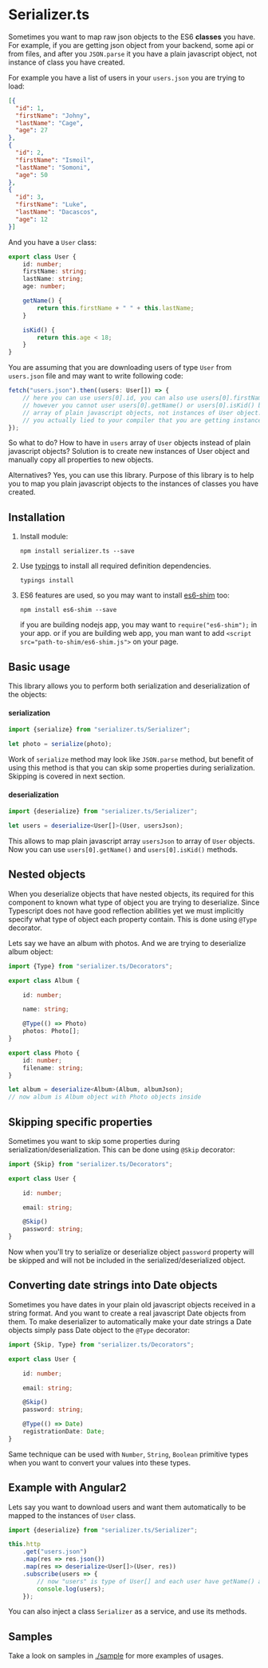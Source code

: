 # Serializer.ts

Sometimes you want to map raw json objects to the ES6 **classes** you have. For example, if you are getting json object
from your backend, some api or from files, and after you `JSON.parse` it you have a plain javascript object, not
instance of class you have created.

For example you have a list of users in your `users.json` you are trying to load:

```json
[{
  "id": 1,
  "firstName": "Johny",
  "lastName": "Cage",
  "age": 27
},
{
  "id": 2,
  "firstName": "Ismoil",
  "lastName": "Somoni",
  "age": 50
},
{
  "id": 3,
  "firstName": "Luke",
  "lastName": "Dacascos",
  "age": 12
}]
```
And you have a `User` class:

```typescript
export class User {
    id: number;
    firstName: string;
    lastName: string;
    age: number;

    getName() {
        return this.firstName + " " + this.lastName;
    }

    isKid() {
        return this.age < 18;
    }
}
```

You are assuming that you are downloading users of type `User` from `users.json` file and may want to write
following code:

```typescript
fetch("users.json").then((users: User[]) => {
    // here you can use users[0].id, you can also use users[0].firstName and users[0].lastName
    // however you cannot user users[0].getName() or users[0].isKid() because users object is actually
    // array of plain javascript objects, not instances of User object. You told compiler that `users: User[]`
    // you actually lied to your compiler that you are getting instances of User object.
});
```

So what to do? How to have in `users` array of `User` objects instead of plain javascript objects? Solution is
to create new instances of User object and manually copy all properties to new objects.

Alternatives? Yes, you can use this library. Purpose of this library is to help you to map you plain javascript
objects to the instances of classes you have created.

## Installation


1. Install module:

    `npm install serializer.ts --save`

2. Use [typings](https://github.com/typings/typings) to install all required definition dependencies.

    `typings install`

3. ES6 features are used, so you may want to install [es6-shim](https://github.com/paulmillr/es6-shim) too:

    `npm install es6-shim --save`

    if you are building nodejs app, you may want to `require("es6-shim");` in your app.
    or if you are building web app, you man want to add `<script src="path-to-shim/es6-shim.js">` on your page.

## Basic usage

This library allows you to perform both serialization and deserialization of the objects:

#### serialization

```typescript
import {serialize} from "serializer.ts/Serializer";

let photo = serialize(photo);
```

Work of `serialize` method may look like `JSON.parse` method, but benefit of using this method is that you can skip
some properties during serialization. Skipping is covered in next section.

#### deserialization

```typescript
import {deserialize} from "serializer.ts/Serializer";

let users = deserialize<User[]>(User, usersJson);
```

This allows to map plain javascript array `usersJson` to array of `User` objects.
Now you can use `users[0].getName()` and `users[0].isKid()` methods.

## Nested objects

When you deserialize objects that have nested objects, its required for this component to known what type of object
you are trying to deserialize. Since Typescript does not have good reflection abilities yet we must implicitly
specify what type of object each property contain. This is done using `@Type` decorator.

Lets say we have an album with photos. And we are trying to deserialize album object:

```typescript
import {Type} from "serializer.ts/Decorators";

export class Album {

    id: number;

    name: string;

    @Type(() => Photo)
    photos: Photo[];
}

export class Photo {
    id: number;
    filename: string;
}

let album = deserialize<Album>(Album, albumJson);
// now album is Album object with Photo objects inside
```

## Skipping specific properties

Sometimes you want to skip some properties during serialization/deserialization. This can be done using `@Skip`
decorator:

```typescript
import {Skip} from "serializer.ts/Decorators";

export class User {

    id: number;

    email: string;

    @Skip()
    password: string;
}
```

Now when you'll try to serialize or deserialize object `password` property will be skipped and will not be included
in the serialized/deserialized object.

## Converting date strings into Date objects

Sometimes you have dates in your plain old javascript objects received in a string format. And you want to create a
real javascript Date objects from them. To make deserializer to automatically make your date strings a Date objects
simply pass Date object to the `@Type` decorator:

```typescript
import {Skip, Type} from "serializer.ts/Decorators";

export class User {

    id: number;

    email: string;

    @Skip()
    password: string;

    @Type(() => Date)
    registrationDate: Date;
}
```

Same technique can be used with `Number`, `String`, `Boolean` primitive types when you want to convert your values
into these types.

## Example with Angular2

Lets say you want to download users and want them automatically to be mapped to the instances of `User` class.

```typescript
import {deserialize} from "serializer.ts/Serializer";

this.http
    .get("users.json")
    .map(res => res.json())
    .map(res => deserialize<User[]>(User, res))
    .subscribe(users => {
        // now "users" is type of User[] and each user have getName() and isKid() methods available
        console.log(users);
    });
```

You can also inject a class `Serializer` as a service, and use its methods.

## Samples

Take a look on samples in [./sample](https://github.com/pleerock/serializer.ts/tree/master/sample) for more examples of
usages.
